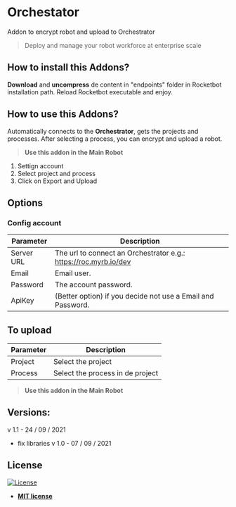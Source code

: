 # Orchestator

Addon to encrypt robot and upload to Orchestrator

> Deploy and manage your robot workforce at enterprise scale

## How to install this Addons?


__Download__ and __uncompress__ de content in "endpoints" folder in Rocketbot installation path. Reload Rocketbot executable and enjoy.

## How to use this Addons?

Automatically connects to the __Orchestrator__, gets the projects and processes. After selecting a process, you can encrypt and upload a robot.
> **Use this addon in the Main Robot**

1. Settign account
2. Select project and process
3. Click on Export and Upload


## Options

### Config account


Parameter | Description
----------| ------------
Server URL| The url to connect an Orchestrator e.g.: https://roc.myrb.io/dev
Email| Email user.
Password| The account password.
ApiKey| (Better option) if you decide not use a Email and Password.

## To upload

Parameter| Description
---------|-------------
Project| Select the project
Process| Select the process in de project

> **Use this addon in the Main Robot**

## Versions:

v 1.1 - 24 / 09 / 2021
- fix libraries 
v 1.0 - 07 / 09 / 2021

## License

<p><a href="http://badges.mit-license.org" rel="nofollow"><img src="https://camo.githubusercontent.com/107590fac8cbd65071396bb4d04040f76cde5bde/687474703a2f2f696d672e736869656c64732e696f2f3a6c6963656e73652d6d69742d626c75652e7376673f7374796c653d666c61742d737175617265" alt="License" data-canonical-src="http://img.shields.io/:license-mit-blue.svg?style=flat-square" style="max-width:100%;"></a></p>

<ul>
  <li><strong><a href="http://opensource.org/licenses/mit-license.php" rel="nofollow">MIT license</a></strong></li>
</ul>  


